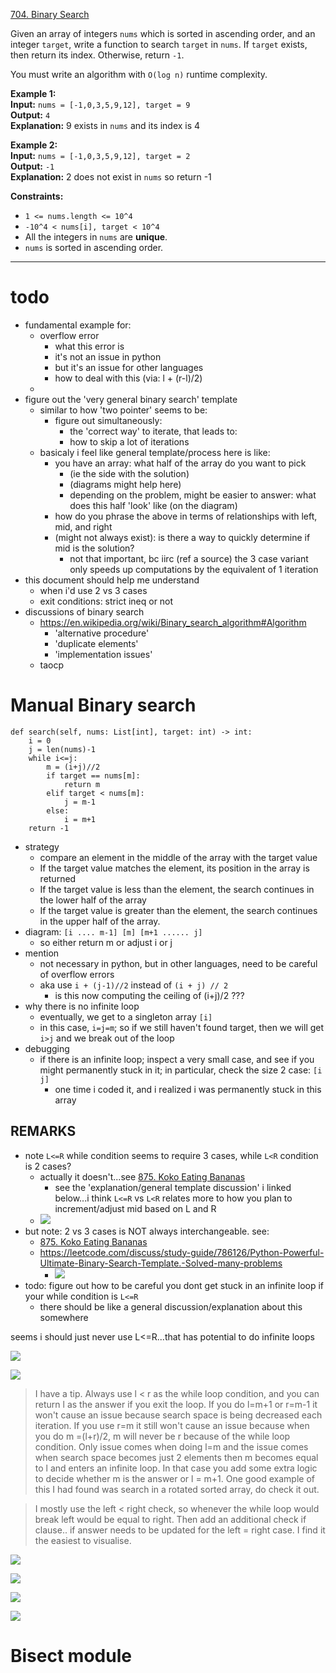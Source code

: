 [704. Binary Search](https://leetcode.com/problems/binary-search/)

Given an array of integers `nums` which is sorted in ascending order, and an integer `target`, write a function to search `target` in `nums`. If `target` exists, then return its index. Otherwise, return `-1`.

You must write an algorithm with `O(log n)` runtime complexity.

**Example 1:**  
**Input:** `nums = [-1,0,3,5,9,12], target = 9`  
**Output:** `4`  
**Explanation:** 9 exists in `nums` and its index is 4  

**Example 2:**  
**Input:** `nums = [-1,0,3,5,9,12], target = 2`  
**Output:** `-1`  
**Explanation:** 2 does not exist in `nums` so return -1  

**Constraints:**
- `1 <= nums.length <= 10^4`
- `-10^4 < nums[i], target < 10^4`
- All the integers in `nums` are **unique**.
- `nums` is sorted in ascending order.

---
# todo
- fundamental example for:
	- overflow error
		- what this error is
		- it's not an issue in python
		- but it's an issue for other languages
		- how to deal with this (via: l + (r-l)/2)
	- 
- figure out the 'very general binary search' template
	- similar to how 'two pointer' seems to be:
		- figure out simultaneously:
			- the 'correct way' to iterate, that leads to:
			- how to skip a lot of iterations
	- basicaly i feel like general template/process here is like:
		- you have an array: what half of the array do you want to pick
			- (ie the side with the solution)
			- (diagrams might help here)
			- depending on the problem, might be easier to answer: what does this half 'look' like (on the diagram)
		- how do you phrase the above in terms of relationships with left, mid, and right
		- (might not always exist): is there a way to quickly determine if mid is the solution?
			- not that important, bc iirc (ref a source) the 3 case variant only speeds up computations by the equivalent of 1 iteration
- this document should help me understand
	- when i'd use 2 vs 3 cases
	- exit conditions: strict ineq or not
- discussions of binary search
	- https://en.wikipedia.org/wiki/Binary_search_algorithm#Algorithm
		- 'alternative procedure'
		- 'duplicate elements'
		- 'implementation issues'
	- taocp


# Manual Binary search
```
def search(self, nums: List[int], target: int) -> int:
    i = 0
    j = len(nums)-1
    while i<=j:
        m = (i+j)//2
        if target == nums[m]:
            return m
        elif target < nums[m]:
            j = m-1
        else:
            i = m+1
    return -1
```

- strategy
	- compare an element in the middle of the array with the target value  
	- If the target value matches the element, its position in the array is returned  
	- If the target value is less than the element, the search continues in the lower half of the array 
	- If the target value is greater than the element, the search continues in the upper half of the array.  
- diagram: `[i .... m-1] [m] [m+1 ...... j]`
	- so either return m or adjust i or j
- mention
	- not necessary in python, but in other languages, need to be careful of overflow errors
	- aka use `i + (j-1)//2` instead of `(i + j) // 2`
		- is this now computing the ceiling of (i+j)/2 ???
- why there is no infinite loop
	- eventually, we get to a singleton array `[i]`
	- in this case, `i=j=m`; so if we still haven't found target, then we will get `i>j` and we break out of the loop
- debugging
	- if there is an infinite loop; inspect a very small case, and see if you might permanently stuck in it; in particular, check the size 2 case: `[i   j]`
		- one time i coded it, and i realized i was permanently stuck in this array


## REMARKS

- note `L<=R` while condition seems to require 3 cases, while `L<R` condition is 2 cases?
	- actually it doesn't...see [875. Koko Eating Bananas](875.%20Koko%20Eating%20Bananas.md)
		- see the 'explanation/general template discussion' i linked below...i think `L<=R` vs `L<R` relates more to how you plan to increment/adjust mid based on L and R
	- ![](../!assets/attachments/Pasted%20image%2020240310163718.png)
- but note: 2 vs 3 cases is NOT always interchangeable. see:
	- [875. Koko Eating Bananas](875.%20Koko%20Eating%20Bananas.md)
	- https://leetcode.com/discuss/study-guide/786126/Python-Powerful-Ultimate-Binary-Search-Template.-Solved-many-problems
		- ![](../!assets/attachments/Pasted%20image%2020240310171509.png)
- todo: figure out how to be careful you dont get stuck in an infinite loop if your while condition is `L<=R`
	- there should be like a general discussion/explanation about this somewhere


seems i should just never use L<=R...that has potential to do infinite loops


![](../!assets/attachments/Pasted%20image%2020240310202427.png)

![](../!assets/attachments/Pasted%20image%2020240310202535.png)


> I have a tip. Always use l < r as the while loop condition, and you can return l as the answer if you exit the loop. If you do l=m+1 or r=m-1 it won't cause an issue because search space is being decreased each iteration. If you use r=m it still won't cause an issue because when you do m =(l+r)/2, m will never be r because of the while loop condition. Only issue comes when doing l=m and the issue comes when search space becomes just 2 elements then m becomes equal to l and enters an infinite loop. In that case you add some extra logic to decide whether m is the answer or l = m+1.
> One good example of this I had found was search in a rotated sorted array, do check it out.


> I mostly use the left < right check, so whenever the while loop would break left would be equal to right. Then add an additional check if clause.. if answer needs to be updated for the left = right case. I find it the easiest to visualise.

![](../!assets/attachments/Pasted%20image%2020240310202857.png)

![](../!assets/attachments/Pasted%20image%2020240310202914.png)


![](../!assets/attachments/Pasted%20image%2020240310202925.png)


![](../!assets/attachments/Pasted%20image%2020240310202951.png)



# Bisect module

